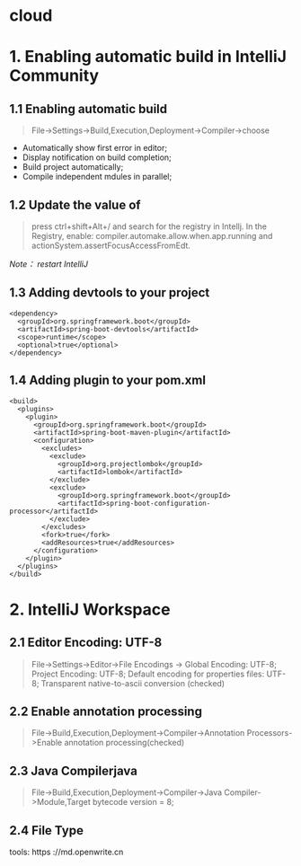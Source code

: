 # cloud
# 1. Enabling automatic build in IntelliJ Community
## 1.1 Enabling automatic build
>File->Settings->Build,Execution,Deployment->Compiler->choose
 + Automatically show first error in editor; 
 +  Display notification on build completion; 
 +  Build project automatically;
 +  Compile independent mdules in parallel;

## 1.2 Update the value of
>press ctrl+shift+Alt+/ and search for the registry in Intellj. 
 In the Registry, enable:
  compiler.automake.allow.when.app.running and actionSystem.assertFocusAccessFromEdt.

*Note： restart IntelliJ*

## 1.3 Adding devtools to your project

    <dependency>
      <groupId>org.springframework.boot</groupId>
      <artifactId>spring-boot-devtools</artifactId>
      <scope>runtime</scope>
      <optional>true</optional>
    </dependency>

## 1.4 Adding plugin to your pom.xml

    <build>
      <plugins>
        <plugin>
          <groupId>org.springframework.boot</groupId>
          <artifactId>spring-boot-maven-plugin</artifactId>
          <configuration>
            <excludes>
              <exclude>
                <groupId>org.projectlombok</groupId>
                <artifactId>lombok</artifactId>
              </exclude>
              <exclude>
                <groupId>org.springframework.boot</groupId>
                <artifactId>spring-boot-configuration-processor</artifactId>
              </exclude>
            </excludes>
            <fork>true</fork>
            <addResources>true</addResources>
          </configuration>
        </plugin>
      </plugins>
    </build>


# 2. IntelliJ Workspace
## 2.1 Editor Encoding: UTF-8
 >File->Settings->Editor->File Encodings -> Global Encoding: UTF-8; Project Encoding: UTF-8; Default encoding for properties files: UTF-8; Transparent native-to-ascii conversion (checked)
## 2.2 Enable annotation processing
  >File->Build,Execution,Deployment->Compiler->Annotation Processors->Enable annotation processing(checked)

## 2.3 Java Compilerjava
  >File->Build,Execution,Deployment->Compiler->Java Compiler->Module,Target bytecode version = 8;
  
## 2.4 File Type 
  >

tools: https ://md.openwrite.cn


